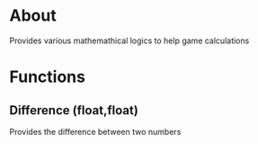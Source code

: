 # About

Provides various mathemathical logics to help game calculations

# Functions

## Difference (float,float)

Provides the difference between two numbers
